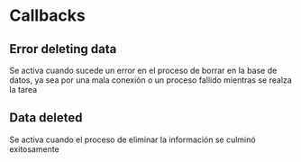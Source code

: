 # Callbacks

## Error deleting data

Se activa cuando sucede un error en el proceso de borrar en la base de datos, ya sea por una mala conexión o un proceso fallido mientras se realza la tarea

## Data deleted

Se activa cuando el proceso de eliminar la información se culminó exitosamente

